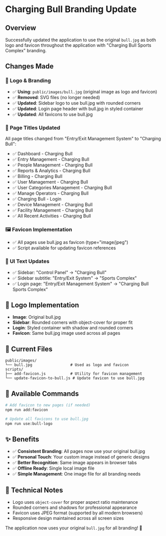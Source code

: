 # Charging Bull Branding Update

## Overview
Successfully updated the application to use the original `bull.jpg` as both logo and favicon throughout the application with "Charging Bull Sports Complex" branding.

## Changes Made

### 🎨 **Logo & Branding**
- ✅ **Using**: `public/images/bull.jpg` (original image as logo and favicon)
- ✅ **Removed**: SVG files (no longer needed)
- ✅ **Updated**: Sidebar logo to use bull.jpg with rounded corners
- ✅ **Updated**: Login page header with bull.jpg in styled container
- ✅ **Updated**: All favicons to use bull.jpg

### 📝 **Page Titles Updated**
All page titles changed from "Entry/Exit Management System" to "Charging Bull":

- ✅ Dashboard - Charging Bull
- ✅ Entry Management - Charging Bull  
- ✅ People Management - Charging Bull
- ✅ Reports & Analytics - Charging Bull
- ✅ Billing - Charging Bull
- ✅ User Management - Charging Bull
- ✅ User Categories Management - Charging Bull
- ✅ Manage Operators - Charging Bull
- ✅ Charging Bull - Login
- ✅ Device Management - Charging Bull
- ✅ Facility Management - Charging Bull
- ✅ All Recent Activities - Charging Bull

### 🖼️ **Favicon Implementation**
- ✅ All pages use bull.jpg as favicon (type="image/jpeg")
- ✅ Script available for updating favicon references

### 🏢 **UI Text Updates**
- ✅ Sidebar: "Control Panel" → "Charging Bull"
- ✅ Sidebar subtitle: "Entry/Exit System" → "Sports Complex"
- ✅ Login page: "Entry/Exit Management System" → "Charging Bull Sports Complex"

## 🎨 Logo Implementation
- **Image**: Original bull.jpg
- **Sidebar**: Rounded corners with object-cover for proper fit
- **Login**: Styled container with shadow and rounded corners
- **Favicon**: Same bull.jpg image used across all pages

## 📁 Current Files
```
public/images/
└── bull.jpg                 # Used as logo and favicon
scripts/
├── add-favicon.js           # Utility for favicon management
└── update-favicon-to-bull.js # Update favicon to use bull.jpg
```

## 🚀 Available Commands
```bash
# Add favicon to new pages (if needed)
npm run add:favicon

# Update all favicons to use bull.jpg
npm run use:bull-logo
```

## ✨ Benefits
- ✅ **Consistent Branding**: All pages now use your original bull.jpg
- ✅ **Personal Touch**: Your custom image instead of generic designs
- ✅ **Better Recognition**: Same image appears in browser tabs
- ✅ **Offline Ready**: Single local image file
- ✅ **Simple Management**: One image file for all branding needs

## 🔧 Technical Notes
- Logo uses `object-cover` for proper aspect ratio maintenance
- Rounded corners and shadows for professional appearance
- Favicon uses JPEG format (supported by all modern browsers)
- Responsive design maintained across all screen sizes

The application now uses your original `bull.jpg` for all branding! 🐂
